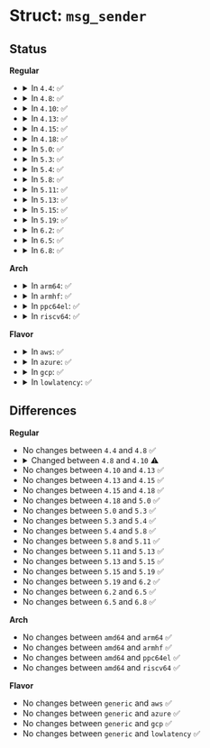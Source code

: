 # Struct: <code>msg_sender</code>

## Status
<b>Regular</b>
<ul>
<li>
<details>
<summary>In <code>4.4</code>: ✅</summary>

```c
struct msg_sender {
    struct list_head list;
    struct task_struct *tsk;
};
```
</details>
</li>
<li>
<details>
<summary>In <code>4.8</code>: ✅</summary>

```c
struct msg_sender {
    struct list_head list;
    struct task_struct *tsk;
};
```
</details>
</li>
<li>
<details>
<summary>In <code>4.10</code>: ✅</summary>

```c
struct msg_sender {
    struct list_head list;
    struct task_struct *tsk;
    size_t msgsz;
};
```
</details>
</li>
<li>
<details>
<summary>In <code>4.13</code>: ✅</summary>

```c
struct msg_sender {
    struct list_head list;
    struct task_struct *tsk;
    size_t msgsz;
};
```
</details>
</li>
<li>
<details>
<summary>In <code>4.15</code>: ✅</summary>

```c
struct msg_sender {
    struct list_head list;
    struct task_struct *tsk;
    size_t msgsz;
};
```
</details>
</li>
<li>
<details>
<summary>In <code>4.18</code>: ✅</summary>

```c
struct msg_sender {
    struct list_head list;
    struct task_struct *tsk;
    size_t msgsz;
};
```
</details>
</li>
<li>
<details>
<summary>In <code>5.0</code>: ✅</summary>

```c
struct msg_sender {
    struct list_head list;
    struct task_struct *tsk;
    size_t msgsz;
};
```
</details>
</li>
<li>
<details>
<summary>In <code>5.3</code>: ✅</summary>

```c
struct msg_sender {
    struct list_head list;
    struct task_struct *tsk;
    size_t msgsz;
};
```
</details>
</li>
<li>
<details>
<summary>In <code>5.4</code>: ✅</summary>

```c
struct msg_sender {
    struct list_head list;
    struct task_struct *tsk;
    size_t msgsz;
};
```
</details>
</li>
<li>
<details>
<summary>In <code>5.8</code>: ✅</summary>

```c
struct msg_sender {
    struct list_head list;
    struct task_struct *tsk;
    size_t msgsz;
};
```
</details>
</li>
<li>
<details>
<summary>In <code>5.11</code>: ✅</summary>

```c
struct msg_sender {
    struct list_head list;
    struct task_struct *tsk;
    size_t msgsz;
};
```
</details>
</li>
<li>
<details>
<summary>In <code>5.13</code>: ✅</summary>

```c
struct msg_sender {
    struct list_head list;
    struct task_struct *tsk;
    size_t msgsz;
};
```
</details>
</li>
<li>
<details>
<summary>In <code>5.15</code>: ✅</summary>

```c
struct msg_sender {
    struct list_head list;
    struct task_struct *tsk;
    size_t msgsz;
};
```
</details>
</li>
<li>
<details>
<summary>In <code>5.19</code>: ✅</summary>

```c
struct msg_sender {
    struct list_head list;
    struct task_struct *tsk;
    size_t msgsz;
};
```
</details>
</li>
<li>
<details>
<summary>In <code>6.2</code>: ✅</summary>

```c
struct msg_sender {
    struct list_head list;
    struct task_struct *tsk;
    size_t msgsz;
};
```
</details>
</li>
<li>
<details>
<summary>In <code>6.5</code>: ✅</summary>

```c
struct msg_sender {
    struct list_head list;
    struct task_struct *tsk;
    size_t msgsz;
};
```
</details>
</li>
<li>
<details>
<summary>In <code>6.8</code>: ✅</summary>

```c
struct msg_sender {
    struct list_head list;
    struct task_struct *tsk;
    size_t msgsz;
};
```
</details>
</li>
</ul>
<b>Arch</b>
<ul>
<li>
<details>
<summary>In <code>arm64</code>: ✅</summary>

```c
struct msg_sender {
    struct list_head list;
    struct task_struct *tsk;
    size_t msgsz;
};
```
</details>
</li>
<li>
<details>
<summary>In <code>armhf</code>: ✅</summary>

```c
struct msg_sender {
    struct list_head list;
    struct task_struct *tsk;
    size_t msgsz;
};
```
</details>
</li>
<li>
<details>
<summary>In <code>ppc64el</code>: ✅</summary>

```c
struct msg_sender {
    struct list_head list;
    struct task_struct *tsk;
    size_t msgsz;
};
```
</details>
</li>
<li>
<details>
<summary>In <code>riscv64</code>: ✅</summary>

```c
struct msg_sender {
    struct list_head list;
    struct task_struct *tsk;
    size_t msgsz;
};
```
</details>
</li>
</ul>
<b>Flavor</b>
<ul>
<li>
<details>
<summary>In <code>aws</code>: ✅</summary>

```c
struct msg_sender {
    struct list_head list;
    struct task_struct *tsk;
    size_t msgsz;
};
```
</details>
</li>
<li>
<details>
<summary>In <code>azure</code>: ✅</summary>

```c
struct msg_sender {
    struct list_head list;
    struct task_struct *tsk;
    size_t msgsz;
};
```
</details>
</li>
<li>
<details>
<summary>In <code>gcp</code>: ✅</summary>

```c
struct msg_sender {
    struct list_head list;
    struct task_struct *tsk;
    size_t msgsz;
};
```
</details>
</li>
<li>
<details>
<summary>In <code>lowlatency</code>: ✅</summary>

```c
struct msg_sender {
    struct list_head list;
    struct task_struct *tsk;
    size_t msgsz;
};
```
</details>
</li>
</ul>

## Differences
<b>Regular</b>
<ul>
<li>
No changes between <code>4.4</code> and <code>4.8</code> ✅
</li>
<li>
<details>
<summary>Changed between <code>4.8</code> and <code>4.10</code> ⚠️</summary>
<ul>
<li>
<b>Field added. </b>
<code>size_t msgsz</code>
</li>
</ul>
</details>
</li>
<li>
No changes between <code>4.10</code> and <code>4.13</code> ✅
</li>
<li>
No changes between <code>4.13</code> and <code>4.15</code> ✅
</li>
<li>
No changes between <code>4.15</code> and <code>4.18</code> ✅
</li>
<li>
No changes between <code>4.18</code> and <code>5.0</code> ✅
</li>
<li>
No changes between <code>5.0</code> and <code>5.3</code> ✅
</li>
<li>
No changes between <code>5.3</code> and <code>5.4</code> ✅
</li>
<li>
No changes between <code>5.4</code> and <code>5.8</code> ✅
</li>
<li>
No changes between <code>5.8</code> and <code>5.11</code> ✅
</li>
<li>
No changes between <code>5.11</code> and <code>5.13</code> ✅
</li>
<li>
No changes between <code>5.13</code> and <code>5.15</code> ✅
</li>
<li>
No changes between <code>5.15</code> and <code>5.19</code> ✅
</li>
<li>
No changes between <code>5.19</code> and <code>6.2</code> ✅
</li>
<li>
No changes between <code>6.2</code> and <code>6.5</code> ✅
</li>
<li>
No changes between <code>6.5</code> and <code>6.8</code> ✅
</li>
</ul>
<b>Arch</b>
<ul>
<li>
No changes between <code>amd64</code> and <code>arm64</code> ✅
</li>
<li>
No changes between <code>amd64</code> and <code>armhf</code> ✅
</li>
<li>
No changes between <code>amd64</code> and <code>ppc64el</code> ✅
</li>
<li>
No changes between <code>amd64</code> and <code>riscv64</code> ✅
</li>
</ul>
<b>Flavor</b>
<ul>
<li>
No changes between <code>generic</code> and <code>aws</code> ✅
</li>
<li>
No changes between <code>generic</code> and <code>azure</code> ✅
</li>
<li>
No changes between <code>generic</code> and <code>gcp</code> ✅
</li>
<li>
No changes between <code>generic</code> and <code>lowlatency</code> ✅
</li>
</ul>
